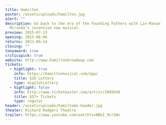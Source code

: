 ```yaml
---
title: Hamilton
poster: /assets/uploads/hamilton.jpg
alert: ""
description: Go back to the era of the Founding Fathers with Lin-Manuel
  Miranda’s inventive new musical.
preview: 2015-07-13
opening: 2015-08-06
returns: 2021-09-14
closing: ""
tonyaward: true
criticspick: true
website: http://www.hamiltonbroadway.com
tickets:
  - highlight: true
    info: https://hamiltonmusical.com/app/
    title: $10 Lottery
    type: digitalLottery
  - highlight: false
    info: http://www.ticketmaster.com/artist/2095830
    title: $57+ Tickets
    type: regular
header: /assets/uploads/hamiltomn-header.jpg
theater: Richard Rodgers Theatre
trailer: https://www.youtube.com/watch?v=NBkI_9cr1Ws
---
```

